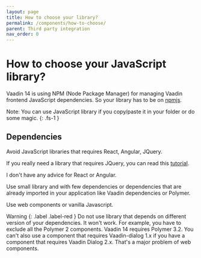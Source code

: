```yaml
---
layout: page
title: How to choose your library?
permalink: /components/how-to-choose/
parent: Third party integration
nav_order: 0
---
```


# How to choose your JavaScript library?

Vaadin 14 is using NPM (Node Package Manager) for managing Vaadin frontend JavaScript dependencies. So your library has to be on [npmjs](https://www.npmjs.com/).

Note: You can use JavaScript library if you copy/paste it in your folder or do some magic.
{: .fs-1 }

## Dependencies

Avoid JavaScript libraries that requires React, Angular, JQuery.

If you really need a library that requires JQuery, you can read this [tutorial](https://vaadin.com/learn/tutorials/integrate-jquery-into-vaadin-flow).

I don't have any advice for React or Angular.

Use small library and with few dependencies or dependencies that are already imported in your application like Vaadin dependencies or Polymer.

Use web components or vanilla Javascript.

Warning
{: .label .label-red }
Do not use library that depends on different version of your dependencies. It won't work.
For example, you have to exclude all the Polymer 2 components. Vaadin 14 requires Polymer 3.2.
You can't also use a component that requires Vaadin-dialog 1.x if you have a component that requires Vaadin Dialog 2.x.
That's a major problem of web components.
